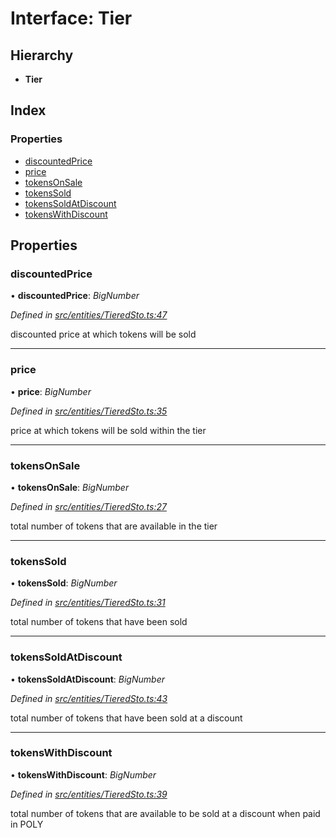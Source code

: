 # Interface: Tier

## Hierarchy

* **Tier**

## Index

### Properties

* [discountedPrice](_entities_tieredsto_.tier.md#discountedprice)
* [price](_entities_tieredsto_.tier.md#price)
* [tokensOnSale](_entities_tieredsto_.tier.md#tokensonsale)
* [tokensSold](_entities_tieredsto_.tier.md#tokenssold)
* [tokensSoldAtDiscount](_entities_tieredsto_.tier.md#tokenssoldatdiscount)
* [tokensWithDiscount](_entities_tieredsto_.tier.md#tokenswithdiscount)

## Properties

###  discountedPrice

• **discountedPrice**: *BigNumber*

*Defined in [src/entities/TieredSto.ts:47](https://github.com/PolymathNetwork/polymath-sdk/blob/e8bbc1e/src/entities/TieredSto.ts#L47)*

discounted price at which tokens will be sold

___

###  price

• **price**: *BigNumber*

*Defined in [src/entities/TieredSto.ts:35](https://github.com/PolymathNetwork/polymath-sdk/blob/e8bbc1e/src/entities/TieredSto.ts#L35)*

price at which tokens will be sold within the tier

___

###  tokensOnSale

• **tokensOnSale**: *BigNumber*

*Defined in [src/entities/TieredSto.ts:27](https://github.com/PolymathNetwork/polymath-sdk/blob/e8bbc1e/src/entities/TieredSto.ts#L27)*

total number of tokens that are available in the tier

___

###  tokensSold

• **tokensSold**: *BigNumber*

*Defined in [src/entities/TieredSto.ts:31](https://github.com/PolymathNetwork/polymath-sdk/blob/e8bbc1e/src/entities/TieredSto.ts#L31)*

total number of tokens that have been sold

___

###  tokensSoldAtDiscount

• **tokensSoldAtDiscount**: *BigNumber*

*Defined in [src/entities/TieredSto.ts:43](https://github.com/PolymathNetwork/polymath-sdk/blob/e8bbc1e/src/entities/TieredSto.ts#L43)*

total number of tokens that have been sold at a discount

___

###  tokensWithDiscount

• **tokensWithDiscount**: *BigNumber*

*Defined in [src/entities/TieredSto.ts:39](https://github.com/PolymathNetwork/polymath-sdk/blob/e8bbc1e/src/entities/TieredSto.ts#L39)*

total number of tokens that are available to be sold at a discount when paid in POLY
